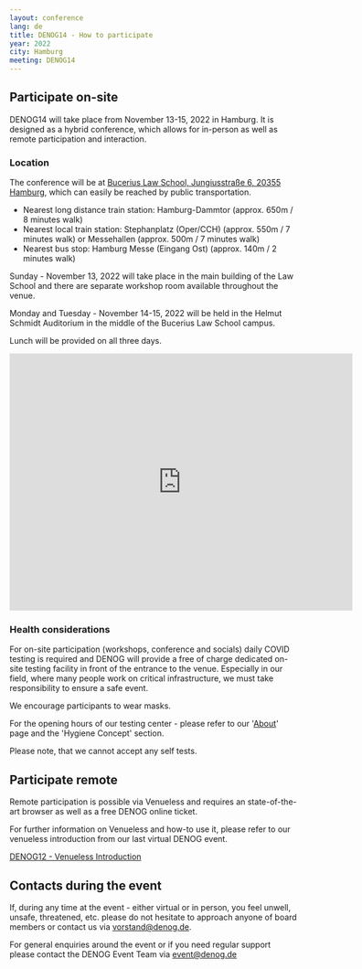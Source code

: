 ```yaml
---
layout: conference
lang: de
title: DENOG14 - How to participate
year: 2022
city: Hamburg
meeting: DENOG14
---
```


## Participate on-site

DENOG14 will take place from November 13-15, 2022 in Hamburg. It is designed as a hybrid conference, which allows for in-person as well as remote participation and interaction.

### Location

The conference will be at [Bucerius Law School, Jungiusstraße 6, 20355 Hamburg](https://goo.gl/maps/qwttdpvVYMy8AMV38), which can easily be reached by public transportation.

* Nearest long distance train station: Hamburg-Dammtor (approx. 650m / 8 minutes walk)
* Nearest local train station: Stephanplatz (Oper/CCH) (approx. 550m / 7 minutes walk) or Messehallen (approx. 500m / 7 minutes walk)
* Nearest bus stop: Hamburg Messe (Eingang Ost) (approx. 140m / 2 minutes walk)

Sunday - November 13, 2022 will take place in the main building of the Law School and there are separate workshop room available throughout the venue.

Monday and Tuesday - November 14-15, 2022 will be held in the Helmut Schmidt Auditorium in the middle of the Bucerius Law School campus.

Lunch will be provided on all three days.

<iframe src="https://www.google.com/maps/embed?pb=!1m18!1m12!1m3!1d3642.298739658595!2d9.980389462759364!3d53.55888664164134!2m3!1f0!2f0!3f0!3m2!1i1024!2i768!4f13.1!3m3!1m2!1s0x47b18f3d8197df6b%3A0x94bc9c21f676ecba!2sBucerius%20Law%20School!5e0!3m2!1sen!2sde!4v1667905498636!5m2!1sen!2sde" width="600" height="450" style="border:0;" allowfullscreen="" loading="lazy" referrerpolicy="no-referrer-when-downgrade"></iframe>

### Health considerations

For on-site participation (workshops, conference and socials) daily COVID testing is required and DENOG will provide a free of charge dedicated on-site testing facility in front of the entrance to the venue. Especially in our field, where many people work on critical infrastructure, we must take responsibility to ensure a safe event.

We encourage participants to wear masks.

For the opening hours of our testing center - please refer to our '[About](https://www.denog.de/de/meetings/denog14/)' page and the 'Hygiene Concept' section.

Please note, that we cannot accept any self tests.

## Participate remote

Remote participation is possible via Venueless and requires an state-of-the-art browser as well as a free DENOG online ticket.

For further information on Venueless and how-to use it, please refer to our venueless introduction from our last virtual DENOG event.

[DENOG12 - Venueless Introduction](https://www.youtube.com/watch?v=u95cNlC25Ic)

## Contacts during the event

If, during any time at the event - either virtual or in person, you feel unwell, unsafe, threatened, etc. please do not hesitate to approach anyone of board members or contact us via [vorstand@denog.de](mailto:vorstand@denog.de).

For general enquiries around the event or if you need regular support please contact the DENOG Event Team via [event@denog.de](mailto:event@denog.de)

